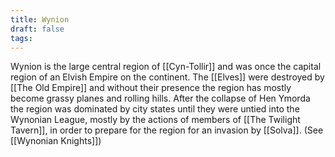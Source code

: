 ```yaml
---
title: Wynion
draft: false
tags:
---
```

Wynion is the large central region of [[Cyn-Tollir]] and was once the capital region of an Elvish Empire on the continent. The [[Elves]] were destroyed by [[The Old Empire]] and without their presence the region has mostly become grassy planes and rolling hills. After the collapse of Hen Ymorda the region was dominated by city states until they were untied into the Wynonian League, mostly by the actions of members of [[The Twilight Tavern]], in order to prepare for the region for an invasion by [[Solva]]. (See [[Wynonian Knights]])